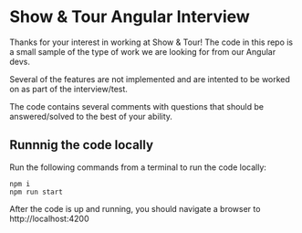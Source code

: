 # Show & Tour Angular Interview

Thanks for your interest in working at Show & Tour! The code in this repo is a small sample of the type of work we are looking for from our Angular devs.

Several of the features are not implemented and are intented to be worked on as part of the interview/test.

The code contains several comments with questions that should be answered/solved to the best of your ability.

## Runnnig the code locally

Run the following commands from a terminal to run the code locally:
```
npm i
npm run start
```

After the code is up and running, you should navigate a browser to http://localhost:4200
